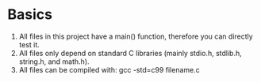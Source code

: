 Basics
=========

1. All files in this project have a main() function, therefore you can directly test it.
2. All files only depend on standard C libraries (mainly stdio.h, stdlib.h, string.h, and math.h).
3. All files can be compiled with: gcc -std=c99 filename.c

